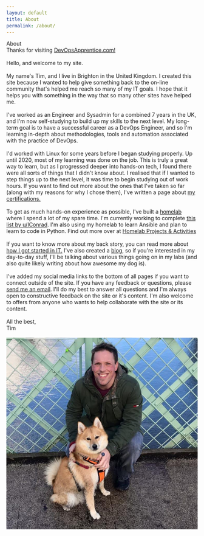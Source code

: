 ```yaml
---
layout: default
title: About
permalink: /about/
---
```

<div class="introheader">
About
</div>
<div class="tagline">
Thanks for visiting <a href="/">DevOpsApprentice.com!</a>
</div>﻿
<article class="post">
  <div class="post-content">
Hello, and welcome to my site.
<br><br>
My name's Tim, and I live in Brighton in the United Kingdom. I created this site because I wanted to help give something back to the on-line community that's helped me reach so many of my IT goals. I hope that it helps you with something in the way that so many other sites have helped me.  
<br><br>
I've worked as an Engineer and Sysadmin for a combined 7 years in the UK, and I'm now self-studying to build up my skills to the next level. My long-term goal is to have a successful career as a DevOps Engineer, and so I'm learning in-depth about methodologies, tools and automation associated with the practice of DevOps.
<br><br>
I'd worked with Linux for some years before I began studying properly. Up until 2020, most of my learning was done on the job. This is truly a great way to learn, but as I progressed deeper into hands-on tech, I found there were all sorts of things that I didn't know about. I realised that if I wanted to step things up to the next level, it was time to begin studying out of work hours. If you want to find out more about the ones that I've taken so far (along with my reasons for why I chose them), I've written a page about <a href="/mycertifications">my certifications.</a>
<br><br>
To get as much hands-on experience as possible, I've built a <a href="/myhomelab/">homelab</a> where I spend a lot of my spare time. I'm currently working to complete <a href="https://www.reddit.com/r/linuxadmin/comments/2s924h/how_did_you_get_your_start/cnnw1ma/?utm_content=permalink&utm_medium=user&utm_source=reddit&utm_name=frontpage" target="_blank">
this list by u/IConrad</a>. I'm also using my homelab to learn Ansible and plan to learn to code in Python. Find out more over at <a href="/homelab/">Homelab Projects & Activities</a>    
<br><br>
If you want to know more about my back story, you can read more about  <a href="/mystory/part1">how I got started in IT.</a> I've also created a <a href="/blog/">blog</a>, so if you're interested in my day-to-day
stuff, I'll be talking about various things going on in my labs (and also quite likely writing about how awesome my dog is).
<br><br>
I've added my social media links to the bottom of all pages if you want to connect outside of the site. If you have any feedback or questions, please <a href="mailto:info@devopsapprentice.com">send me an email</a>. I'll do my best to answer all questions and I'm always open to constructive feedback on the site or it's content. I'm also welcome to offers from anyone who wants to help collaborate with the site or its
content.
<br><br>
All the best,<br>
Tim
<br><br>
<img src="/_pictures/frazeyandme.jpg">
</div>
